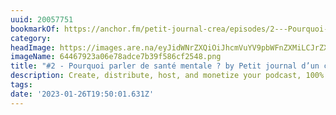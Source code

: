 ```yaml
---
uuid: 20057751
bookmarkOf: https://anchor.fm/petit-journal-crea/episodes/2---Pourquoi-parler-de-sant-mentale-e1o40h7
category: 
headImage: https://images.are.na/eyJidWNrZXQiOiJhcmVuYV9pbWFnZXMiLCJrZXkiOiIyMDA1Nzc1MS9vcmlnaW5hbF82NDQ2NzkyM2EwNmU3OGFkY2U3YjM5ZjU4NmNmMjU0OC5wbmciLCJlZGl0cyI6eyJyZXNpemUiOnsid2lkdGgiOjEyMDAsImhlaWdodCI6MTIwMCwiZml0IjoiaW5zaWRlIiwid2l0aG91dEVubGFyZ2VtZW50Ijp0cnVlfSwid2VicCI6eyJxdWFsaXR5Ijo5MH0sImpwZWciOnsicXVhbGl0eSI6OTB9LCJyb3RhdGUiOm51bGx9fQ==?bc=0
imageName: 64467923a06e78adce7b39f586cf2548.png
title: "#2 - Pourquoi parler de santé mentale ? by Petit journal d’un créatif"
description: Create, distribute, host, and monetize your podcast, 100% free.
tags: 
date: '2023-01-26T19:50:01.631Z'
---
```


